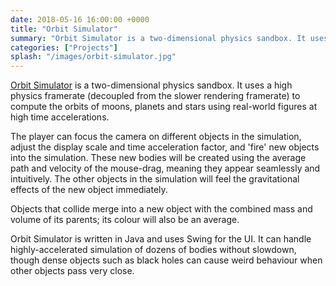```yaml
---
date: 2018-05-16 16:00:00 +0000
title: "Orbit Simulator"
summary: "Orbit Simulator is a two-dimensional physics sandbox. It uses a high physics framerate (decoupled from the slower rendering framerate) to compute the orbits of moons, planets and stars using real-world figures at high time accelerations."
categories: ["Projects"]
splash: "/images/orbit-simulator.jpg"
---
```


[Orbit Simulator](https://github.com/esummers1/orbit-simulator) is a two-dimensional physics sandbox. It uses a high physics framerate (decoupled from the slower rendering framerate) to compute the orbits of moons, planets and stars using real-world figures at high time accelerations.

The player can focus the camera on different objects in the simulation, adjust the display scale and time acceleration factor, and 'fire' new objects into the simulation. These new bodies will be created using the average path and velocity of the mouse-drag, meaning they appear seamlessly and intuitively. The other objects in the simulation will feel the gravitational effects of the new object immediately.

Objects that collide merge into a new object with the combined mass and volume of its parents; its colour will also be an average.

Orbit Simulator is written in Java and uses Swing for the UI. It can handle highly-accelerated simulation of dozens of bodies without slowdown, though dense objects such as black holes can cause weird behaviour when other objects pass very close.
